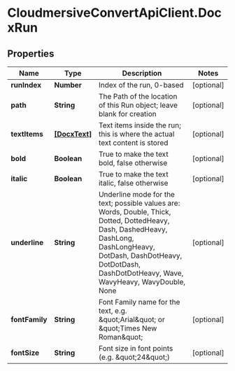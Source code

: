 # CloudmersiveConvertApiClient.DocxRun

## Properties
Name | Type | Description | Notes
------------ | ------------- | ------------- | -------------
**runIndex** | **Number** | Index of the run, 0-based | [optional] 
**path** | **String** | The Path of the location of this Run object; leave blank for creation | [optional] 
**textItems** | [**[DocxText]**](DocxText.md) | Text items inside the run; this is where the actual text content is stored | [optional] 
**bold** | **Boolean** | True to make the text bold, false otherwise | [optional] 
**italic** | **Boolean** | True to make the text italic, false otherwise | [optional] 
**underline** | **String** | Underline mode for the text; possible values are: Words, Double, Thick, Dotted, DottedHeavy, Dash, DashedHeavy, DashLong, DashLongHeavy, DotDash, DashDotHeavy, DotDotDash, DashDotDotHeavy, Wave, WavyHeavy, WavyDouble, None | [optional] 
**fontFamily** | **String** | Font Family name for the text, e.g. \&quot;Arial\&quot; or \&quot;Times New Roman\&quot; | [optional] 
**fontSize** | **String** | Font size in font points (e.g. \&quot;24\&quot;) | [optional] 


